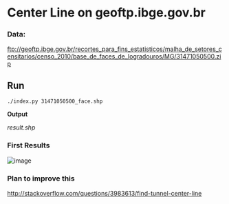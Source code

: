 # Center Line on geoftp.ibge.gov.br

### Data:

ftp://geoftp.ibge.gov.br/recortes_para_fins_estatisticos/malha_de_setores_censitarios/censo_2010/base_de_faces_de_logradouros/MG/31471050500.zip


## Run

```
./index.py 31471050500_face.shp

```

**Output**

*result.shp*

### First Results

![image](https://cloud.githubusercontent.com/assets/1152236/20869667/448e3dbc-ba45-11e6-8513-f9ff00f48bd0.png)



### Plan to improve this
http://stackoverflow.com/questions/3983613/find-tunnel-center-line